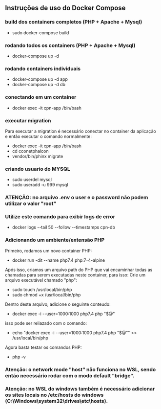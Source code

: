 ## Instruções de uso do Docker Compose

### build dos containers completos (PHP + Apache + Mysql)
- sudo docker-compose build

### rodando todos os containers (PHP + Apache + Mysql)
- docker-compose up -d

### rodando containers individuais
- docker-compose up -d app
- docker-compose up -d db

### conectando em um container
- docker exec -it cpn-app /bin/bash

### executar migration
Para executar a migration é necessário conectar no container da aplicação e então executar o comando normalmente:
- docker exec -it cpn-app /bin/bash
- cd cconetphalcon
- vendor/bin/phinx migrate

### criando usuario do MYSQL
- sudo userdel mysql
- sudo useradd -u 999 mysql

### ATENÇÂO: no arquivo .env o user e o password não podem utilizar o valor "root"

### Utilize este comando para exibir logs de error
- docker logs --tail 50 --follow --timestamps cpn-db

### Adicionando um ambiente/extensão PHP
Primeiro, rodamos um novo container PHP:
- docker run -dit --name php7.4 php:7-4-alpine

Após isso, criamos um arquivo path do PHP que vai encaminhar todas as chamadas para serem executadas neste container, para isso:
Crie um arquivo executável chamado "php":
- sudo touch /usr/local/bin/php
- sudo chmod +x /usr/local/bin/php

Dentro deste arquivo, adicione o seguinte conteudo:
- docker exec -i --user=1000:1000 php7.4 php "$@"

isso pode ser reliazado com o comando:
- echo "docker exec -i --user=1000:1000 php7.4 php \"\$@\"" >> /usr/local/bin/php

Agora basta testar os comandos PHP:
- php -v

### Atenção: o network mode "host" não funciona no WSL, sendo então necessário rodar com o modo default "bridge".

### Atenção: no WSL do windows também é necessário adicionar os sites locais no /etc/hosts do windows (C:\Windows\system32\drives\etc\hosts).